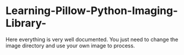 # Learning-Pillow-Python-Imaging-Library-
Here everything is very well documented. You just need to change the image directory and use your own image to process.

